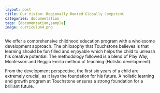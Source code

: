 ```yaml
---
layout: post
title: Our Vision: Regionally Rooted Globally Competent
categories: documentation
tags: [documentation,sample]
image: curriculum4.png
---
```


We offer a comprehensive childhood education program with a wholesome development approach. The philosophy that Touchstone believes is that learning should be fun filled and enjoyable which helps the child to unleash his creative potential. The methodology followed is a blend of Play Way, Montessori and Reggio Emilia method of teaching (Holistic development).

From the development perspective, the first six years of a child are extremely crucial, as it lays the foundation for his future. A holistic learning and growth program at Touchstone ensures a strong foundation for a brilliant future.



